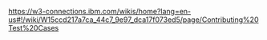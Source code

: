 https://w3-connections.ibm.com/wikis/home?lang=en-us#!/wiki/W15ccd217a7ca_44c7_9e97_dca17f073ed5/page/Contributing%20Test%20Cases
